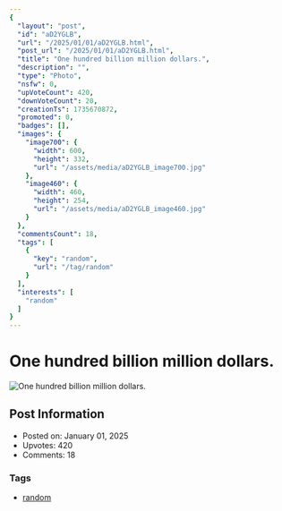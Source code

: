 ```yaml
---
{
  "layout": "post",
  "id": "aD2YGLB",
  "url": "/2025/01/01/aD2YGLB.html",
  "post_url": "/2025/01/01/aD2YGLB.html",
  "title": "One hundred billion million dollars.",
  "description": "",
  "type": "Photo",
  "nsfw": 0,
  "upVoteCount": 420,
  "downVoteCount": 20,
  "creationTs": 1735670872,
  "promoted": 0,
  "badges": [],
  "images": {
    "image700": {
      "width": 600,
      "height": 332,
      "url": "/assets/media/aD2YGLB_image700.jpg"
    },
    "image460": {
      "width": 460,
      "height": 254,
      "url": "/assets/media/aD2YGLB_image460.jpg"
    }
  },
  "commentsCount": 18,
  "tags": [
    {
      "key": "random",
      "url": "/tag/random"
    }
  ],
  "interests": [
    "random"
  ]
}
---
```


# One hundred billion million dollars.

![One hundred billion million dollars.](/assets/media/aD2YGLB_image700.jpg)

## Post Information

- Posted on: January 01, 2025
- Upvotes: 420
- Comments: 18

### Tags

- [random](/tag/random)
